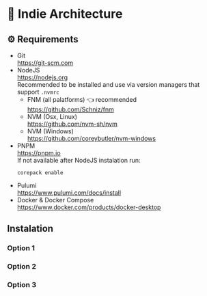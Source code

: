 # 🍲 Indie Architecture

## ⚙️ Requirements
- Git<br>
  https://git-scm.com
- NodeJS <br>
  https://nodejs.org<br>
  Recommended to be installed and use via version managers that support `.nvmrc`
  - FNM (all palatforms) 👈 recommended <br>
    https://github.com/Schniz/fnm
  - NVM (Osx, Linux) <br>
    https://github.com/nvm-sh/nvm
  - NVM (Windows) <br>
    https://github.com/coreybutler/nvm-windows
- PNPM <br>
  https://pnpm.io<br>
  If not available after NodeJS instalation run:
  ```shell
  corepack enable
  ```
- Pulumi <br>
  https://www.pulumi.com/docs/install
- Docker & Docker Compose <br>
  https://www.docker.com/products/docker-desktop

## Instalation

### Option 1

### Option 2

### Option 3

